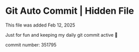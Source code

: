 # Git Auto Commit | Hidden File

This file was added Feb 12, 2025

Just for fun and keeping my daily git commit active 🤪

commit number: 351795
